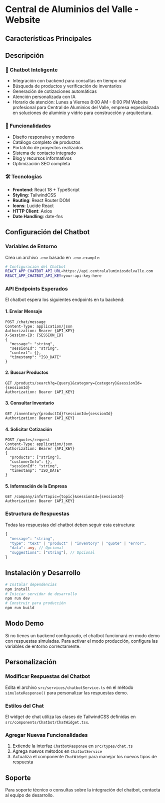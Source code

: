 # Central de Aluminios del Valle - Website

## Características Principales
## Descripción
### 🤖 Chatbot Inteligente
- Integración con backend para consultas en tiempo real
- Búsqueda de productos y verificación de inventarios
- Generación de cotizaciones automáticas
- Atención personalizada con IA
- Horario de atención: Lunes a Viernes 8:00 AM - 6:00 PM
Website profesional para Central de Aluminios del Valle, empresa especializada en soluciones de aluminio y vidrio para construcción y arquitectura.
### 📱 Funcionalidades
- Diseño responsive y moderno
- Catálogo completo de productos
- Portafolio de proyectos realizados
- Sistema de contacto integrado
- Blog y recursos informativos
- Optimización SEO completa
### 🛠️ Tecnologías
- **Frontend**: React 18 + TypeScript
- **Styling**: TailwindCSS
- **Routing**: React Router DOM
- **Icons**: Lucide React
- **HTTP Client**: Axios
- **Date Handling**: date-fns
## Configuración del Chatbot
### Variables de Entorno
Crea un archivo `.env` basado en `.env.example`:
```bash
# Configuración del Chatbot
REACT_APP_CHATBOT_API_URL=https://api.centralaluminiosdelvalle.com
REACT_APP_CHATBOT_API_KEY=your-api-key-here
```
### API Endpoints Esperados
El chatbot espera los siguientes endpoints en tu backend:
#### 1. Enviar Mensaje
```
POST /chat/message
Content-Type: application/json
Authorization: Bearer {API_KEY}
X-Session-ID: {SESSION_ID}
{
  "message": "string",
  "sessionId": "string",
  "context": {},
  "timestamp": "ISO_DATE"
}
```
#### 2. Buscar Productos
```
GET /products/search?q={query}&category={category}&sessionId={sessionId}
Authorization: Bearer {API_KEY}
```
#### 3. Consultar Inventario
```
GET /inventory/{productId}?sessionId={sessionId}
Authorization: Bearer {API_KEY}
```
#### 4. Solicitar Cotización
```
POST /quotes/request
Content-Type: application/json
Authorization: Bearer {API_KEY}
{
  "products": ["string"],
  "customerInfo": {},
  "sessionId": "string",
  "timestamp": "ISO_DATE"
}
```
#### 5. Información de la Empresa
```
GET /company/info?topic={topic}&sessionId={sessionId}
Authorization: Bearer {API_KEY}
```
### Estructura de Respuestas
Todas las respuestas del chatbot deben seguir esta estructura:
```typescript
{
  "message": "string",
  "type": "text" | "product" | "inventory" | "quote" | "error",
  "data": any, // Opcional
  "suggestions": ["string"], // Opcional
}
```
## Instalación y Desarrollo
```bash
# Instalar dependencias
npm install
# Iniciar servidor de desarrollo
npm run dev
# Construir para producción
npm run build
```
## Modo Demo
Si no tienes un backend configurado, el chatbot funcionará en modo demo con respuestas simuladas. Para activar el modo producción, configura las variables de entorno correctamente.
## Personalización
### Modificar Respuestas del Chatbot
Edita el archivo `src/services/chatbotService.ts` en el método `simulateResponse()` para personalizar las respuestas demo.
### Estilos del Chat
El widget de chat utiliza las clases de TailwindCSS definidas en `src/components/Chatbot/ChatWidget.tsx`.
### Agregar Nuevas Funcionalidades
1. Extiende la interfaz `ChatbotResponse` en `src/types/chat.ts`
2. Agrega nuevos métodos en `ChatbotService`
3. Actualiza el componente `ChatWidget` para manejar los nuevos tipos de respuesta
## Soporte
Para soporte técnico o consultas sobre la integración del chatbot, contacta al equipo de desarrollo.